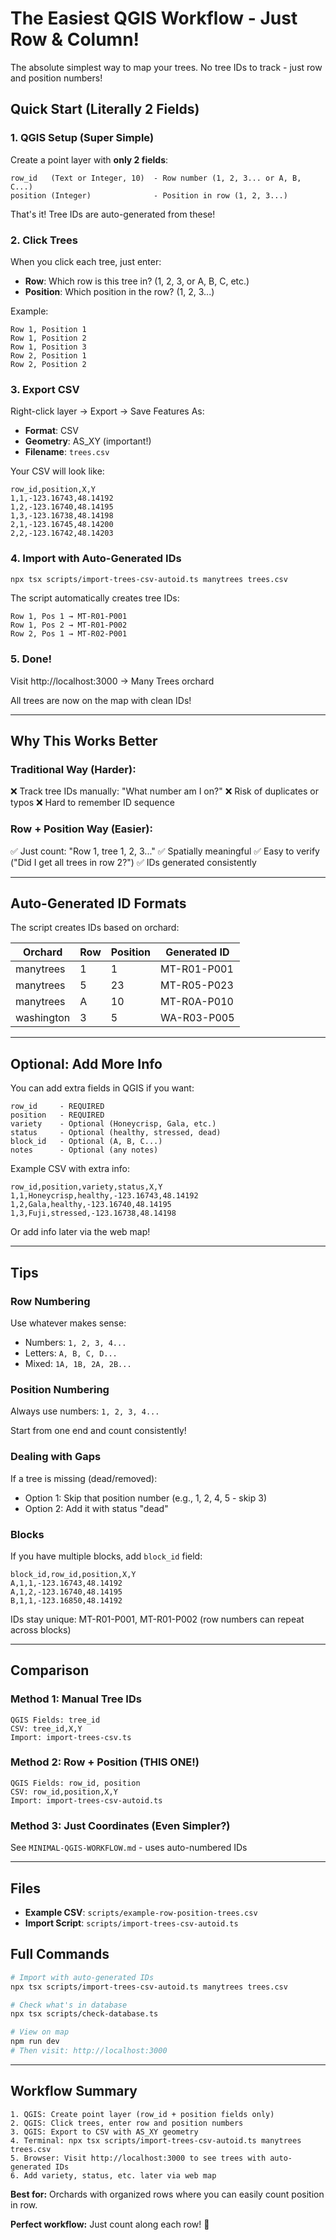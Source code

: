 # The Easiest QGIS Workflow - Just Row & Column!

The absolute simplest way to map your trees. No tree IDs to track - just row and position numbers!

## Quick Start (Literally 2 Fields)

### 1. QGIS Setup (Super Simple)

Create a point layer with **only 2 fields**:

```
row_id   (Text or Integer, 10)  - Row number (1, 2, 3... or A, B, C...)
position (Integer)              - Position in row (1, 2, 3...)
```

That's it! Tree IDs are auto-generated from these!

### 2. Click Trees

When you click each tree, just enter:
- **Row**: Which row is this tree in? (1, 2, 3, or A, B, C, etc.)
- **Position**: Which position in the row? (1, 2, 3...)

Example:
```
Row 1, Position 1
Row 1, Position 2
Row 1, Position 3
Row 2, Position 1
Row 2, Position 2
```

### 3. Export CSV

Right-click layer → Export → Save Features As:
- **Format**: CSV
- **Geometry**: AS_XY (important!)
- **Filename**: `trees.csv`

Your CSV will look like:
```csv
row_id,position,X,Y
1,1,-123.16743,48.14192
1,2,-123.16740,48.14195
1,3,-123.16738,48.14198
2,1,-123.16745,48.14200
2,2,-123.16742,48.14203
```

### 4. Import with Auto-Generated IDs

```bash
npx tsx scripts/import-trees-csv-autoid.ts manytrees trees.csv
```

The script automatically creates tree IDs:
```
Row 1, Pos 1 → MT-R01-P001
Row 1, Pos 2 → MT-R01-P002
Row 2, Pos 1 → MT-R02-P001
```

### 5. Done!

Visit http://localhost:3000 → Many Trees orchard

All trees are now on the map with clean IDs!

---

## Why This Works Better

### Traditional Way (Harder):
❌ Track tree IDs manually: "What number am I on?"
❌ Risk of duplicates or typos
❌ Hard to remember ID sequence

### Row + Position Way (Easier):
✅ Just count: "Row 1, tree 1, 2, 3..."
✅ Spatially meaningful
✅ Easy to verify ("Did I get all trees in row 2?")
✅ IDs generated consistently

---

## Auto-Generated ID Formats

The script creates IDs based on orchard:

| Orchard | Row | Position | Generated ID |
|---------|-----|----------|--------------|
| manytrees | 1 | 1 | MT-R01-P001 |
| manytrees | 5 | 23 | MT-R05-P023 |
| manytrees | A | 10 | MT-R0A-P010 |
| washington | 3 | 5 | WA-R03-P005 |

---

## Optional: Add More Info

You can add extra fields in QGIS if you want:

```
row_id     - REQUIRED
position   - REQUIRED
variety    - Optional (Honeycrisp, Gala, etc.)
status     - Optional (healthy, stressed, dead)
block_id   - Optional (A, B, C...)
notes      - Optional (any notes)
```

Example CSV with extra info:
```csv
row_id,position,variety,status,X,Y
1,1,Honeycrisp,healthy,-123.16743,48.14192
1,2,Gala,healthy,-123.16740,48.14195
1,3,Fuji,stressed,-123.16738,48.14198
```

Or add info later via the web map!

---

## Tips

### Row Numbering
Use whatever makes sense:
- Numbers: `1, 2, 3, 4...`
- Letters: `A, B, C, D...`
- Mixed: `1A, 1B, 2A, 2B...`

### Position Numbering
Always use numbers: `1, 2, 3, 4...`

Start from one end and count consistently!

### Dealing with Gaps
If a tree is missing (dead/removed):
- Option 1: Skip that position number (e.g., 1, 2, 4, 5 - skip 3)
- Option 2: Add it with status "dead"

### Blocks
If you have multiple blocks, add `block_id` field:
```csv
block_id,row_id,position,X,Y
A,1,1,-123.16743,48.14192
A,1,2,-123.16740,48.14195
B,1,1,-123.16850,48.14192
```

IDs stay unique: MT-R01-P001, MT-R01-P002 (row numbers can repeat across blocks)

---

## Comparison

### Method 1: Manual Tree IDs
```
QGIS Fields: tree_id
CSV: tree_id,X,Y
Import: import-trees-csv.ts
```

### Method 2: Row + Position (THIS ONE!)
```
QGIS Fields: row_id, position
CSV: row_id,position,X,Y
Import: import-trees-csv-autoid.ts
```

### Method 3: Just Coordinates (Even Simpler?)
See `MINIMAL-QGIS-WORKFLOW.md` - uses auto-numbered IDs

---

## Files

- **Example CSV**: `scripts/example-row-position-trees.csv`
- **Import Script**: `scripts/import-trees-csv-autoid.ts`

## Full Commands

```bash
# Import with auto-generated IDs
npx tsx scripts/import-trees-csv-autoid.ts manytrees trees.csv

# Check what's in database
npx tsx scripts/check-database.ts

# View on map
npm run dev
# Then visit: http://localhost:3000
```

---

## Workflow Summary

```
1. QGIS: Create point layer (row_id + position fields only)
2. QGIS: Click trees, enter row and position numbers
3. QGIS: Export to CSV with AS_XY geometry
4. Terminal: npx tsx scripts/import-trees-csv-autoid.ts manytrees trees.csv
5. Browser: Visit http://localhost:3000 to see trees with auto-generated IDs
6. Add variety, status, etc. later via web map
```

**Best for:** Orchards with organized rows where you can easily count position in row.

**Perfect workflow:** Just count along each row! 🌳
